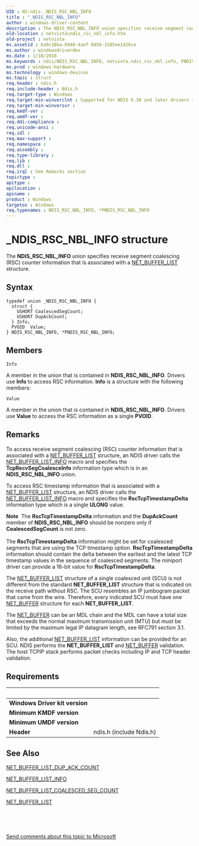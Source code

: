 ```yaml
---
UID : NS:ndis._NDIS_RSC_NBL_INFO
title : "_NDIS_RSC_NBL_INFO"
author : windows-driver-content
description : The NDIS_RSC_NBL_INFO union specifies receive segment coalescing (RSC) counter information that is associated with a NET_BUFFER_LIST structure.
old-location : netvista\ndis_rsc_nbl_info.htm
old-project : netvista
ms.assetid : ba9c18ba-8940-4aef-9d58-3105ee1420ce
ms.author : windowsdriverdev
ms.date : 1/18/2018
ms.keywords : ndis/NDIS_RSC_NBL_INFO, netvista.ndis_rsc_nbl_info, PNDIS_RSC_NBL_INFO, ndis/PNDIS_RSC_NBL_INFO, _NDIS_RSC_NBL_INFO, NDIS_RSC_NBL_INFO, NDIS_RSC_NBL_INFO union [Network Drivers Starting with Windows Vista], PNDIS_RSC_NBL_INFO union pointer [Network Drivers Starting with Windows Vista], *PNDIS_RSC_NBL_INFO
ms.prod : windows-hardware
ms.technology : windows-devices
ms.topic : struct
req.header : ndis.h
req.include-header : Ndis.h
req.target-type : Windows
req.target-min-winverclnt : Supported for NDIS 6.30 and later drivers in Windows 8.
req.target-min-winversvr : 
req.kmdf-ver : 
req.umdf-ver : 
req.ddi-compliance : 
req.unicode-ansi : 
req.idl : 
req.max-support : 
req.namespace : 
req.assembly : 
req.type-library : 
req.lib : 
req.dll : 
req.irql : See Remarks section
topictype : 
apitype : 
apilocation : 
apiname : 
product : Windows
targetos : Windows
req.typenames : NDIS_RSC_NBL_INFO, *PNDIS_RSC_NBL_INFO
---
```


# _NDIS_RSC_NBL_INFO structure
The <b>NDIS_RSC_NBL_INFO</b> union specifies receive segment coalescing (RSC) counter information that is associated with a <a href="..\ndis\ns-ndis-_net_buffer_list.md">NET_BUFFER_LIST</a> structure.

## Syntax
````
typedef union _NDIS_RSC_NBL_INFO {
  struct {
    USHORT CoalescedSegCount;
    USHORT DupAckCount;
  } Info;
  PVOID  Value;
} NDIS_RSC_NBL_INFO, *PNDIS_RSC_NBL_INFO;
````

## Members


`Info`

A member in the union that is contained in <b>NDIS_RSC_NBL_INFO</b>.  Drivers use <b>Info</b> to access RSC information. <b>Info</b> is a structure with the following members:

`Value`

A member in the union that is contained in <b>NDIS_RSC_NBL_INFO</b>.  Drivers use <b>Value</b> to access the RSC information as a single <b>PVOID</b>.

## Remarks
To access receive segment coalescing (RSC) counter  information that is associated with a <a href="..\ndis\ns-ndis-_net_buffer_list.md">NET_BUFFER_LIST</a> structure, an NDIS driver calls the <a href="https://msdn.microsoft.com/library/windows/hardware/ff568401">NET_BUFFER_LIST_INFO</a> macro and specifies the <b>TcpRecvSegCoalesceInfo</b> information type which is in an <b>NDIS_RSC_NBL_INFO</b> union.



To access RSC  timestamp information that is associated with a <a href="..\ndis\ns-ndis-_net_buffer_list.md">NET_BUFFER_LIST</a> structure, an NDIS driver calls the <a href="https://msdn.microsoft.com/library/windows/hardware/ff568401">NET_BUFFER_LIST_INFO</a> macro and specifies the <b>RscTcpTimestampDelta</b> information type which is a single <b>ULONG</b> value.
<div class="alert"><b>Note</b>  The <b>RscTcpTimestampDelta</b> information  and the <b>DupAckCount</b> member of <b>NDIS_RSC_NBL_INFO</b> should be nonzero only if <b>CoalescedSegCount</b> is not zero.
</div><div> </div>The <b>RscTcpTimestampDelta</b> information might be set for coalesced segments that are using the TCP timestamp option. <b>RscTcpTimestampDelta</b> information should contain the delta between the earliest and the latest TCP timestamp values in the sequence of coalesced segments. The miniport driver can provide a 16-bit value for <b>RscTcpTimestampDelta</b>.  

The <a href="..\ndis\ns-ndis-_net_buffer_list.md">NET_BUFFER_LIST</a> structure of a single coalesced unit (SCU) is not different from the standard <b>NET_BUFFER_LIST</b> structure that is indicated on the receive path without RSC. The SCU resembles an IP jumbogram packet that came from the wire. Therefore, every indicated SCU must have one <a href="..\ndis\ns-ndis-_net_buffer.md">NET_BUFFER</a> structure for each <b>NET_BUFFER_LIST</b>. 

The <a href="..\ndis\ns-ndis-_net_buffer.md">NET_BUFFER</a>  can be an MDL chain and the MDL can have a total size that exceeds the normal maximum transmission unit (MTU) but must be limited by the maximum legal IP datagram length, see RFC791 section 3.1.


Also, the additional <a href="..\ndis\ns-ndis-_net_buffer_list.md">NET_BUFFER_LIST</a> information can be provided for an SCU. 
NDIS performs the <b>NET_BUFFER_LIST</b> and <a href="..\ndis\ns-ndis-_net_buffer.md">NET_BUFFER</a> validation. The host TCPIP stack performs packet checks including IP and TCP header validation.

## Requirements
| &nbsp; | &nbsp; |
| ---- |:---- |
| **Windows Driver kit version** |  |
| **Minimum KMDF version** |  |
| **Minimum UMDF version** |  |
| **Header** | ndis.h (include Ndis.h) |

## See Also

<a href="https://msdn.microsoft.com/library/windows/hardware/hh439945">NET_BUFFER_LIST_DUP_ACK_COUNT</a>

<a href="https://msdn.microsoft.com/library/windows/hardware/ff568401">NET_BUFFER_LIST_INFO</a>

<a href="https://msdn.microsoft.com/library/windows/hardware/hh439944">NET_BUFFER_LIST_COALESCED_SEG_COUNT</a>

<a href="..\ndis\ns-ndis-_net_buffer_list.md">NET_BUFFER_LIST</a>

 

 

<a href="mailto:wsddocfb@microsoft.com?subject=Documentation%20feedback [netvista\netvista]:%20NDIS_RSC_NBL_INFO union%20 RELEASE:%20(1/18/2018)&amp;body=%0A%0APRIVACY STATEMENT%0A%0AWe use your feedback to improve the documentation. We don't use your email address for any other purpose, and we'll remove your email address from our system after the issue that you're reporting is fixed. While we're working to fix this issue, we might send you an email message to ask for more info. Later, we might also send you an email message to let you know that we've addressed your feedback.%0A%0AFor more info about Microsoft's privacy policy, see http://privacy.microsoft.com/en-us/default.aspx." title="Send comments about this topic to Microsoft">Send comments about this topic to Microsoft</a>